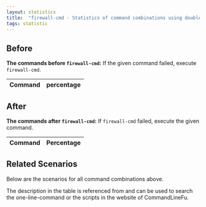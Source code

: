 ```yaml
---
layout: statistics
title:  "firewall-cmd - Statistics of command combinations using double pipe"
tags: statistic
---
```


## Before

__The commands before `firewall-cmd`:__ If the given command failed, execute `firewall-cmd`.

| Command | percentage |
|--------|--------|



## After

__The commands after `firewall-cmd`:__ If `firewall-cmd` failed, execute the given command.

| Command | Percentage | 
|-------|--------|



## Related Scenarios

Below are the scenarios for all command combinations above.

The description in the table is referenced from and can be used to search the one-line-command or the scripts in the website of CommandLineFu.




